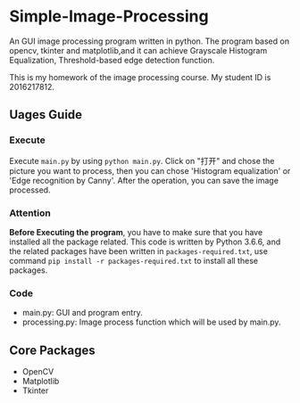 # Simple-Image-Processing
An GUI image processing program written in python. The program based on opencv, tkinter and matplotlib,and it can achieve Grayscale Histogram Equalization, Threshold-based edge detection function.

This is my homework of the image processing course. My student ID is 2016217812.
## Uages Guide
### Execute
Execute `main.py` by using  `python main.py`. 
Click on "打开" and chose the picture you want to process, then you can chose 'Histogram equalization' or 'Edge recognition by Canny'. After the operation, you can save the image processed.
### Attention
**Before Executing the program**, you have to make sure that you have installed all the package related. This code is written by Python 3.6.6, and the related packages have been written in `packages-required.txt`, use command `pip install -r packages-required.txt` to install all these packages.
### Code
- main.py: GUI and program entry.
- processing.py: Image process function which will be used by main.py.

## Core Packages
- OpenCV
- Matplotlib
- Tkinter